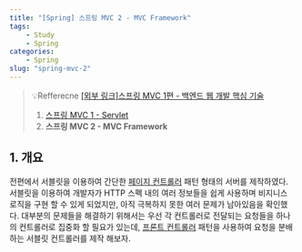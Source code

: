 ```yaml
---
title: "[Spring] 스프링 MVC 2 - MVC Framework"
tags: 
    - Study
    - Spring
categories:
    - Spring
slug: "spring-mvc-2"
---
```


>💡Refferecne [[외부 링크]스프링 MVC 1편 - 백엔드 웹 개발 핵심 기술 ](https://inf.run/Gmptq) 
> 1. [스프링 MVC 1 - Servlet](../spring-mvc-1)
> 2. **스프링 MVC 2 - MVC Framework**

## 1. 개요
전편에서 서블릿을 이용하여 간단한 [페이지 컨트롤러](https://martinfowler.com/eaaCatalog/pageController.html) 패턴 형태의 서버를 제작하였다. 서블릿을 이용하여 개발자가 HTTP 스펙 내의 여러 정보들을 쉽게 사용하며 비지니스 로직을 구현 할 수 있게 되었지만, 아직 극복하지 못한 여러 문제가 남아있음을 확인했다. 대부분의 문제들을 해결하기 위해서는 우선 각 컨트롤러로 전달되는 요청들을 하나의 컨트롤러로 집중화 할 필요가 있는데, [프론트 컨트롤러](https://martinfowler.com/eaaCatalog/frontController.html) 패턴을 사용하여 요청을 분배하는 서블릿 컨트롤러를 제작 해보자. 